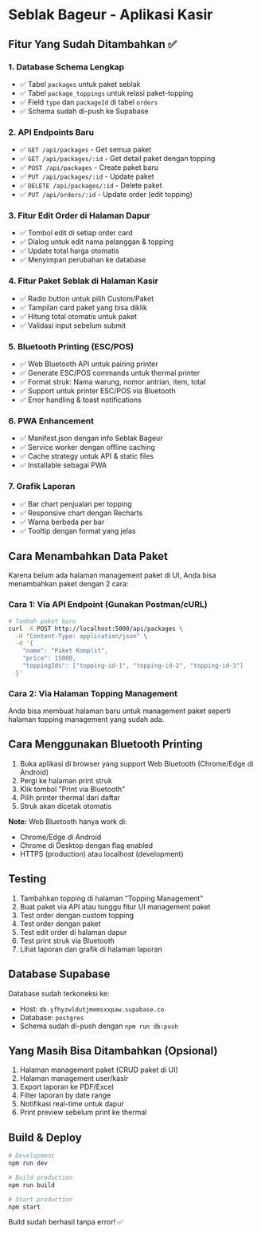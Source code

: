 # Seblak Bageur - Aplikasi Kasir

## Fitur Yang Sudah Ditambahkan ✅

### 1. Database Schema Lengkap
- ✅ Tabel `packages` untuk paket seblak
- ✅ Tabel `package_toppings` untuk relasi paket-topping
- ✅ Field `type` dan `packageId` di tabel `orders`
- ✅ Schema sudah di-push ke Supabase

### 2. API Endpoints Baru
- ✅ `GET /api/packages` - Get semua paket
- ✅ `GET /api/packages/:id` - Get detail paket dengan topping
- ✅ `POST /api/packages` - Create paket baru
- ✅ `PUT /api/packages/:id` - Update paket
- ✅ `DELETE /api/packages/:id` - Delete paket
- ✅ `PUT /api/orders/:id` - Update order (edit topping)

### 3. Fitur Edit Order di Halaman Dapur
- ✅ Tombol edit di setiap order card
- ✅ Dialog untuk edit nama pelanggan & topping
- ✅ Update total harga otomatis
- ✅ Menyimpan perubahan ke database

### 4. Fitur Paket Seblak di Halaman Kasir
- ✅ Radio button untuk pilih Custom/Paket
- ✅ Tampilan card paket yang bisa diklik
- ✅ Hitung total otomatis untuk paket
- ✅ Validasi input sebelum submit

### 5. Bluetooth Printing (ESC/POS)
- ✅ Web Bluetooth API untuk pairing printer
- ✅ Generate ESC/POS commands untuk thermal printer
- ✅ Format struk: Nama warung, nomor antrian, item, total
- ✅ Support untuk printer ESC/POS via Bluetooth
- ✅ Error handling & toast notifications

### 6. PWA Enhancement
- ✅ Manifest.json dengan info Seblak Bageur
- ✅ Service worker dengan offline caching
- ✅ Cache strategy untuk API & static files
- ✅ Installable sebagai PWA

### 7. Grafik Laporan
- ✅ Bar chart penjualan per topping
- ✅ Responsive chart dengan Recharts
- ✅ Warna berbeda per bar
- ✅ Tooltip dengan format yang jelas

## Cara Menambahkan Data Paket

Karena belum ada halaman management paket di UI, Anda bisa menambahkan paket dengan 2 cara:

### Cara 1: Via API Endpoint (Gunakan Postman/cURL)

```bash
# Tambah paket baru
curl -X POST http://localhost:5000/api/packages \
  -H "Content-Type: application/json" \
  -d '{
    "name": "Paket Komplit",
    "price": 15000,
    "toppingIds": ["topping-id-1", "topping-id-2", "topping-id-3"]
  }'
```

### Cara 2: Via Halaman Topping Management

Anda bisa membuat halaman baru untuk management paket seperti halaman topping management yang sudah ada.

## Cara Menggunakan Bluetooth Printing

1. Buka aplikasi di browser yang support Web Bluetooth (Chrome/Edge di Android)
2. Pergi ke halaman print struk
3. Klik tombol "Print via Bluetooth"
4. Pilih printer thermal dari daftar
5. Struk akan dicetak otomatis

**Note:** Web Bluetooth hanya work di:
- Chrome/Edge di Android
- Chrome di Desktop dengan flag enabled
- HTTPS (production) atau localhost (development)

## Testing

1. Tambahkan topping di halaman "Topping Management"
2. Buat paket via API atau tunggu fitur UI management paket
3. Test order dengan custom topping
4. Test order dengan paket
5. Test edit order di halaman dapur
6. Test print struk via Bluetooth
7. Lihat laporan dan grafik di halaman laporan

## Database Supabase

Database sudah terkoneksi ke:
- Host: `db.yfhyzwldutjmemsxxpaw.supabase.co`
- Database: `postgres`
- Schema sudah di-push dengan `npm run db:push`

## Yang Masih Bisa Ditambahkan (Opsional)

1. Halaman management paket (CRUD paket di UI)
2. Halaman management user/kasir
3. Export laporan ke PDF/Excel
4. Filter laporan by date range
5. Notifikasi real-time untuk dapur
6. Print preview sebelum print ke thermal

## Build & Deploy

```bash
# Development
npm run dev

# Build production
npm run build

# Start production
npm start
```

Build sudah berhasil tanpa error! ✅
